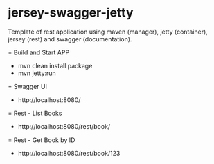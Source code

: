 jersey-swagger-jetty
=====================

Template of rest application using maven (manager), jetty (container), jersey (rest) and swagger (documentation).

= Build and Start APP
- mvn clean install package
- mvn jetty:run

= Swagger UI
- http://localhost:8080/

= Rest - List Books
- http://localhost:8080/rest/book/

= Rest - Get Book by ID
- http://localhost:8080/rest/book/123
